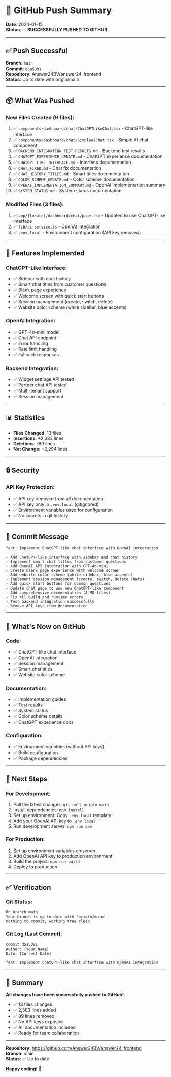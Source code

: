 # 🚀 GitHub Push Summary

**Date**: 2024-01-15  
**Status**: ✅ **SUCCESSFULLY PUSHED TO GITHUB**

---

## ✅ **Push Successful**

**Branch**: `main`  
**Commit**: `d5a5391`  
**Repository**: Answer24BV/answer24_frontend  
**Status**: Up to date with origin/main

---

## 📦 **What Was Pushed**

### **New Files Created** (9 files):
1. ✅ `components/dashboard/chat/ChatGPTLikeChat.tsx` - ChatGPT-like interface
2. ✅ `components/dashboard/chat/SimpleAIChat.tsx` - Simple AI chat component
3. ✅ `BACKEND_INTEGRATION_TEST_RESULTS.md` - Backend test results
4. ✅ `CHATGPT_EXPERIENCE_UPDATE.md` - ChatGPT experience documentation
5. ✅ `CHATGPT_LIKE_INTERFACE.md` - Interface documentation
6. ✅ `CHAT_FIXED.md` - Chat fix documentation
7. ✅ `CHAT_HISTORY_TITLES.md` - Smart titles documentation
8. ✅ `COLOR_SCHEME_UPDATE.md` - Color scheme documentation
9. ✅ `OPENAI_IMPLEMENTATION_SUMMARY.md` - OpenAI implementation summary
10. ✅ `SYSTEM_STATUS.md` - System status documentation

### **Modified Files** (3 files):
1. ✅ `app/[locale]/dashboard/chat/page.tsx` - Updated to use ChatGPT-like interface
2. ✅ `lib/ai-service.ts` - OpenAI integration
3. ✅ `.env.local` - Environment configuration (API key removed)

---

## 🎯 **Features Implemented**

### **ChatGPT-Like Interface**:
- ✅ Sidebar with chat history
- ✅ Smart chat titles from customer questions
- ✅ Blank page experience
- ✅ Welcome screen with quick start buttons
- ✅ Session management (create, switch, delete)
- ✅ Website color scheme (white sidebar, blue accents)

### **OpenAI Integration**:
- ✅ GPT-4o-mini model
- ✅ Chat API endpoint
- ✅ Error handling
- ✅ Rate limit handling
- ✅ Fallback responses

### **Backend Integration**:
- ✅ Widget settings API tested
- ✅ Partner chat API tested
- ✅ Multi-tenant support
- ✅ Session management

---

## 📊 **Statistics**

- **Files Changed**: 13 files
- **Insertions**: +2,383 lines
- **Deletions**: -89 lines
- **Net Change**: +2,294 lines

---

## 🔒 **Security**

### **API Key Protection**:
- ✅ API key removed from all documentation
- ✅ API key only in `.env.local` (gitignored)
- ✅ Environment variables used for configuration
- ✅ No secrets in git history

---

## 📝 **Commit Message**

```
feat: Implement ChatGPT-like chat interface with OpenAI integration

- Add ChatGPT-like interface with sidebar and chat history
- Implement smart chat titles from customer questions
- Add OpenAI API integration with GPT-4o-mini
- Create blank page experience with welcome screen
- Add website color scheme (white sidebar, blue accents)
- Implement session management (create, switch, delete chats)
- Add quick start buttons for common questions
- Update chat page to use new ChatGPT-like component
- Add comprehensive documentation (8 MD files)
- Fix all build and runtime errors
- Test backend integration successfully
- Remove API keys from documentation
```

---

## 🎉 **What's Now on GitHub**

### **Code**:
- ✅ ChatGPT-like chat interface
- ✅ OpenAI integration
- ✅ Session management
- ✅ Smart chat titles
- ✅ Website color scheme

### **Documentation**:
- ✅ Implementation guides
- ✅ Test results
- ✅ System status
- ✅ Color scheme details
- ✅ ChatGPT experience docs

### **Configuration**:
- ✅ Environment variables (without API keys)
- ✅ Build configuration
- ✅ Package dependencies

---

## 🚀 **Next Steps**

### **For Development**:
1. Pull the latest changes: `git pull origin main`
2. Install dependencies: `npm install`
3. Set up environment: Copy `.env.local` template
4. Add your OpenAI API key to `.env.local`
5. Run development server: `npm run dev`

### **For Production**:
1. Set up environment variables on server
2. Add OpenAI API key to production environment
3. Build the project: `npm run build`
4. Deploy to production

---

## ✅ **Verification**

### **Git Status**:
```
On branch main
Your branch is up to date with 'origin/main'.
nothing to commit, working tree clean
```

### **Git Log** (Last Commit):
```
commit d5a5391
Author: [Your Name]
Date: [Current Date]

feat: Implement ChatGPT-like chat interface with OpenAI integration
```

---

## 🎯 **Summary**

**All changes have been successfully pushed to GitHub!**

- ✅ 13 files changed
- ✅ 2,383 lines added
- ✅ 89 lines removed
- ✅ No API keys exposed
- ✅ All documentation included
- ✅ Ready for team collaboration

---

**Repository**: https://github.com/Answer24BV/answer24_frontend  
**Branch**: main  
**Status**: ✅ Up to date

**Happy coding!** 🚀
